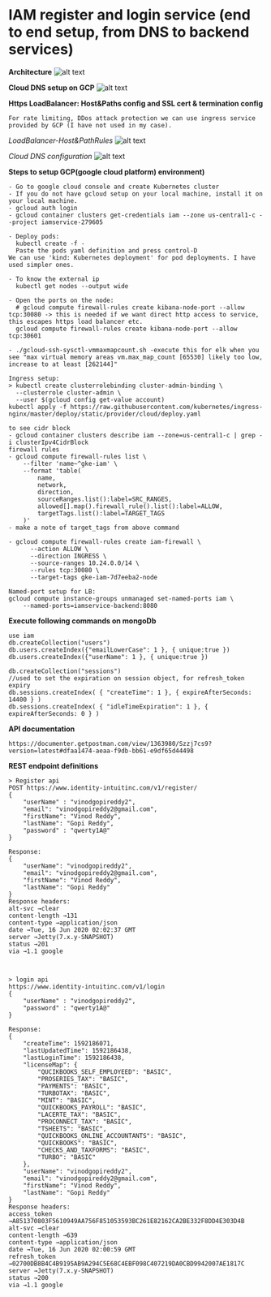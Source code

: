 # IAM register and login service (end to end setup, from DNS to backend services)

**Architecture**
![alt text](https://github.com/vinodgopireddy2/iam-login/blob/master/screenshots/iam_login_service_architecture.png)

**Cloud DNS setup on GCP**
![alt text](https://github.com/vinodgopireddy2/iam-login/blob/master/screenshots/Cloud%20DNS%20configuration.png)

**Https LoadBalancer: Host&Paths config and SSL cert & termination config**
```
For rate limiting, DDos attack protection we can use ingress service provided by GCP (I have not used in my case).
```
*LoadBalancer-Host&PathRules*
![alt text](https://github.com/vinodgopireddy2/iam-login/blob/master/screenshots/Cloud%20DNS%20configuration.png)

*Cloud DNS configuration*
![alt text](https://github.com/vinodgopireddy2/iam-login/blob/master/screenshots/LoadBalancer-Host%26PathRules.png)

**Steps to setup GCP(google cloud platform) environment)**
```
- Go to google cloud console and create Kubernetes cluster
- If you do not have gcloud setup on your local machine, install it on your local machine.
- gcloud auth login
- gcloud container clusters get-credentials iam --zone us-central1-c --project iamservice-279605

- Deploy pods:
  kubectl create -f -
  Paste the pods yaml definition and press control-D
We can use 'kind: Kubernetes deployment' for pod deployments. I have used simpler ones.

- To know the external ip
  kubectl get nodes --output wide

- Open the ports on the node:
  # gcloud compute firewall-rules create kibana-node-port --allow tcp:30080 -> this is needed if we want direct http access to service, this escapes https load balancer etc.
  gcloud compute firewall-rules create kibana-node-port --allow tcp:30601

- ./gcloud-ssh-sysctl-vmmaxmapcount.sh -execute this for elk when you see "max virtual memory areas vm.max_map_count [65530] likely too low, increase to at least [262144]"

Ingress setup:
> kubectl create clusterrolebinding cluster-admin-binding \
  --clusterrole cluster-admin \
  --user $(gcloud config get-value account)
kubectl apply -f https://raw.githubusercontent.com/kubernetes/ingress-nginx/master/deploy/static/provider/cloud/deploy.yaml

to see cidr block
- gcloud container clusters describe iam --zone=us-central1-c | grep -i clusterIpv4CidrBlock
firewall rules
- gcloud compute firewall-rules list \
    --filter 'name~^gke-iam' \
    --format 'table(
        name,
        network,
        direction,
        sourceRanges.list():label=SRC_RANGES,
        allowed[].map().firewall_rule().list():label=ALLOW,
        targetTags.list():label=TARGET_TAGS
    )'
- make a note of target_tags from above command

- gcloud compute firewall-rules create iam-firewall \
      --action ALLOW \
      --direction INGRESS \
      --source-ranges 10.24.0.0/14 \
      --rules tcp:30080 \
      --target-tags gke-iam-7d7eeba2-node

Named-port setup for LB:
gcloud compute instance-groups unmanaged set-named-ports iam \
    --named-ports=iamservice-backend:8080
```
**Execute following commands on mongoDb**
```
use iam
db.createCollection("users")
db.users.createIndex({"emailLowerCase": 1 }, { unique:true })
db.users.createIndex({"userName": 1 }, { unique:true })

db.createCollection("sessions")
//used to set the expiration on session object, for refresh_token expiry
db.sessions.createIndex( { "createTime": 1 }, { expireAfterSeconds: 14400 } )
db.sessions.createIndex( { "idleTimeExpiration": 1 }, { expireAfterSeconds: 0 } )
```

**API documentation**
```
https://documenter.getpostman.com/view/1363980/Szzj7cs9?version=latest#dfaa1474-aeaa-f9db-bb61-e9df65d44498
```

**REST endpoint definitions**
```
> Register api
POST https://www.identity-intuitinc.com/v1/register/
{
	"userName" : "vinodgopireddy2",
	"email": "vinodgopireddy2@gmail.com",
	"firstName": "Vinod Reddy",
	"lastName": "Gopi Reddy",
	"password" : "qwerty1A@"
}

Response:
{
    "userName": "vinodgopireddy2",
    "email": "vinodgopireddy2@gmail.com",
    "firstName": "Vinod Reddy",
    "lastName": "Gopi Reddy"
}
Response headers:
alt-svc →clear
content-length →131
content-type →application/json
date →Tue, 16 Jun 2020 02:02:37 GMT
server →Jetty(7.x.y-SNAPSHOT)
status →201
via →1.1 google



> login api
https://www.identity-intuitinc.com/v1/login
{
	"userName" : "vinodgopireddy2",
	"password" : "qwerty1A@"
}

Response:
{
    "createTime": 1592186071,
    "lastUpdatedTime": 1592186438,
    "lastLoginTime": 1592186438,
    "licenseMap": {
        "QUCIKBOOKS_SELF_EMPLOYEED": "BASIC",
        "PROSERIES_TAX": "BASIC",
        "PAYMENTS": "BASIC",
        "TURBOTAX": "BASIC",
        "MINT": "BASIC",
        "QUICKBOOKS_PAYROLL": "BASIC",
        "LACERTE_TAX": "BASIC",
        "PROCONNECT_TAX": "BASIC",
        "TSHEETS": "BASIC",
        "QUICKBOOKS_ONLINE_ACCOUNTANTS": "BASIC",
        "QUICKBOOKS": "BASIC",
        "CHECKS_AND_TAXFORMS": "BASIC",
        "TURBO": "BASIC"
    },
    "userName": "vinodgopireddy2",
    "email": "vinodgopireddy2@gmail.com",
    "firstName": "Vinod Reddy",
    "lastName": "Gopi Reddy"
}
Response headers:
access_token →A851370803F5610949AA756F851053593BC261E82162CA2BE332F8DD4E303D4B
alt-svc →clear
content-length →639
content-type →application/json
date →Tue, 16 Jun 2020 02:00:59 GMT
refresh_token →02700DB8B4C4B9195AB9A294C5E68C4EBF098C407219DA0CBD9942007AE1817C
server →Jetty(7.x.y-SNAPSHOT)
status →200
via →1.1 google
```
